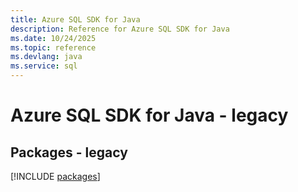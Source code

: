 ```yaml
---
title: Azure SQL SDK for Java
description: Reference for Azure SQL SDK for Java
ms.date: 10/24/2025
ms.topic: reference
ms.devlang: java
ms.service: sql
---
```

# Azure SQL SDK for Java - legacy
## Packages - legacy
[!INCLUDE [packages](sql-index.md)]